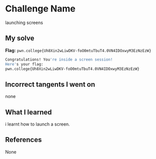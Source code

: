 # Challenge Name
launching screens

## My solve
**Flag:** `pwn.college{Uh8Xin2wLiwDKV-foO0mtuTbuT4.0VN4IDOxwyM3EzNzEzW}`

```bash
Congratulations! You're inside a screen session!
Here's your flag:
pwn.college{Uh8Xin2wLiwDKV-foO0mtuTbuT4.0VN4IDOxwyM3EzNzEzW}
```
## Incorrect tangents I went on
none

## What I learned
i learnt how to launch a screen.

## References 
None
